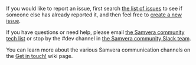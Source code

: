 If you would like to report an issue, first search [the list of issues](https://github.com/samvera/hydra-editor/issues/) to see if someone else has already reported it, and then feel free to [create a new issue](https://github.com/samvera/hydra-editor/issues/new).

If you have questions or need help, please email [the Samvera community tech list](https://groups.google.com/forum/#!forum/samvera-tech) or stop by the #dev channel in [the Samvera community Slack team](https://wiki.duraspace.org/pages/viewpage.action?pageId=87460391#Getintouch!-Slack).

You can learn more about the various Samvera communication channels on the [Get in touch!](https://wiki.duraspace.org/pages/viewpage.action?pageId=87460391) wiki page.

